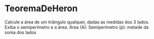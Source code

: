 # TeoremaDeHeron
Calcule a área de um triângulo qualquer, dadas as medidas dos 3 lados. Exiba o semiperímetro e a área.  Área (A):    Semiperímetro (p): metade da soma dos lados
